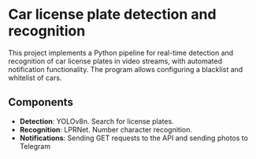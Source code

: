 # Car license plate detection and recognition
This project implements a Python pipeline for real-time detection and recognition of car license plates in video streams, with automated notification functionality. The program allows configuring a blacklist and whitelist of cars.
## Components
* **Detection**: YOLOv8n. Search for license plates.
* **Recognition**: LPRNet. Number character recognition.
* **Notifications**: Sending GET requests to the API and sending photos to Telegram
